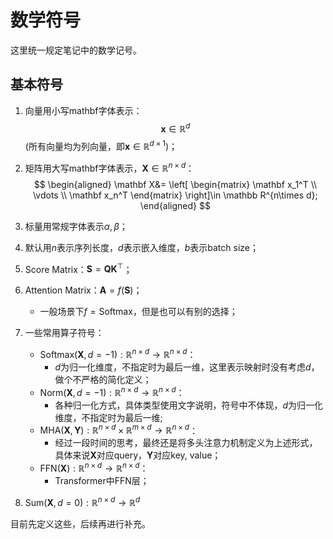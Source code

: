 # 数学符号

这里统一规定笔记中的数学记号。



## 基本符号

1. 向量用小写mathbf字体表示：$$\mathbf  x \in \mathbb R^d$$(所有向量均为列向量，即$\mathbf x \in \mathbb R^{d\times 1}$)；

2. 矩阵用大写mathbf字体表示，$\mathbf X\in \mathbb R^{n\times d}$：
   $$
   \begin{aligned}
   \mathbf X&= \left[
    \begin{matrix}
   \mathbf x_1^T  \\
   \vdots \\
   \mathbf x_n^T
     \end{matrix}
     \right]\in \mathbb R^{n\times d};
   \end{aligned}
   $$

3. 标量用常规字体表示$\alpha, \beta$；

4. 默认用$n$表示序列长度，$d$表示嵌入维度，$b$表示batch size；

5. Score Matrix：$\mathbf S=\mathbf Q \mathbf K^{\top}$；

6. Attention Matrix：$\mathbf A = f(\mathbf S)$；

   - 一般场景下$f=\mathrm{Softmax}$，但是也可以有别的选择；

7. 一些常用算子符号：

   - $\mathrm{Softmax}(\mathbf X,d=-1): \mathbb R^{n\times d}\to \mathbb R^{n\times d}$：
     - $d$为归一化维度，不指定时为最后一维，这里表示映射时没有考虑$d$，做个不严格的简化定义；
   - $\mathrm{Norm}(\mathbf X,d=-1): \mathbb R^{n\times d}\to \mathbb R^{n\times d}$：
     - 各种归一化方式，具体类型使用文字说明，符号中不体现，$d$为归一化维度，不指定时为最后一维;
   - $\mathrm{MHA}(\mathbf X, \mathbf Y):\mathbb R^{n\times d}\times \mathbb R^{m\times d}\to \mathbb R^{n\times d}$：
     - 经过一段时间的思考，最终还是将多头注意力机制定义为上述形式，具体来说$\mathbf X$对应query，$\mathbf Y$对应key, value；
   - $\mathrm {FFN}(\mathbf{X}): \mathbb R^{n\times  d} \to \mathbb R^{n\times d}$：
     - Transformer中FFN层；
   
8. $\mathrm{Sum}(\mathbf X,d=0): \mathbb R^{n\times d} \to \mathbb R^{d}$

目前先定义这些，后续再进行补充。

   